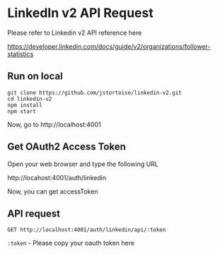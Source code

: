 # LinkedIn v2 API Request

Please refer to Linkedin v2 API reference here

https://developer.linkedin.com/docs/guide/v2/organizations/follower-statistics

## Run on local

```
git clone https://github.com/jstortoise/linkedin-v2.git
cd linkedin-v2
npm install
npm start
```

Now, go to http://localhost:4001

## Get OAuth2 Access Token

Open your web browser and type the following URL

http://locahost:4001/auth/linkedin

Now, you can get accessToken

## API request

```
GET http://localhost:4001/auth/linkedin/api/:token
```

`:token` - Please copy your oauth token here
